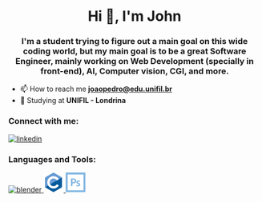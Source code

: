<h1 align="center">Hi 👋, I'm John</h1>
<h3 align="center">I'm a student trying to figure out a main goal on this wide coding world, but my main goal is to be a great Software Engineer, mainly working on Web Development (specially in front-end), AI, Computer vision, CGI, and more.</h3>

- 📫 How to reach me **joaopedro@edu.unifil.br**
- 🏫 Studying at **UNIFIL - Londrina**

<h3 align="left">Connect with me:</h3>
<p align="left">
</p>

[![linkedin](https://img.shields.io/badge/linkedin-0A66C2?style=for-the-badge&logo=linkedin&logoColor=white)](https://www.linkedin.com/in/jo%C3%A3o-pedro-31235a18b)


<h3 align="left">Languages and Tools:</h3>
<p align="left"> <a href="https://www.blender.org/" target="_blank" rel="noreferrer"> <img src="https://download.blender.org/branding/community/blender_community_badge_white.svg" alt="blender" width="40" height="40"/> </a> <a href="https://www.cprogramming.com/" target="_blank" rel="noreferrer"> <img src="https://raw.githubusercontent.com/devicons/devicon/master/icons/c/c-original.svg" alt="c" width="40" height="40"/> </a> <a href="https://www.photoshop.com/en" target="_blank" rel="noreferrer"> <img src="https://raw.githubusercontent.com/devicons/devicon/master/icons/photoshop/photoshop-line.svg" alt="photoshop" width="40" height="40"/> </a> </p>
